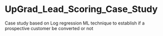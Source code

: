 # UpGrad_Lead_Scoring_Case_Study
Case study based on Log regression ML technique to establish if a prospective customer be converted or not
